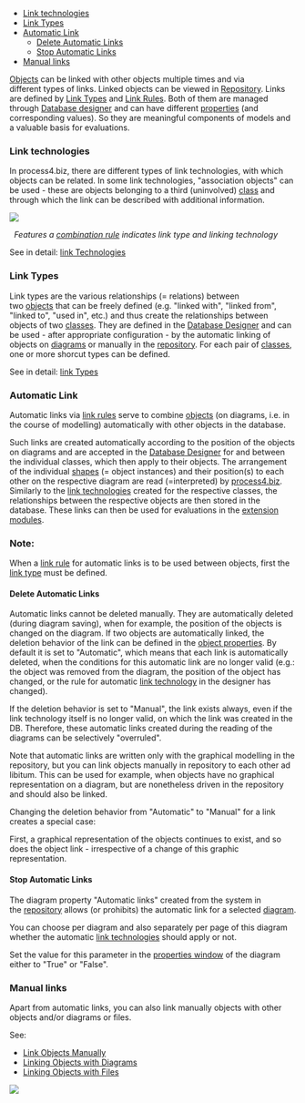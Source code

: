 -   [Link technologies](#link-technologies)
-   [Link Types](#link-types)
-   [Automatic Link](#automatic-link)
    -   [Delete Automatic Links](#delete-automatic-links)
    -   [Stop Automatic Links](#stop-automatic-links)
-   [Manual links](#manual-links)


[Objects](object) can be linked with other objects multiple times and
via different types of links. Linked objects can be viewed in
[Repository](repository). Links are defined by [Link Types](link-types)
and [Link Rules](link-rules). Both of them are managed through [Database
designer](database-designer) and can have
different [properties](property-group-and-property) (and corresponding
values). So they are meaningful components of models and a valuable
basis for evaluations.

### Link technologies

In process4.biz, there are different types of link technologies, with
which objects can be related. In some link technologies, "association
objects" can be used - these are objects belonging to a third
(uninvolved) [class](class) and through which the link can be described
with additional information.

![](//images.ctfassets.net/utx1h0gfm1om/3EWjgGvKyI8KsyCCsSUMYK/162d47a0ec84d641a74af1ab15682ee1/328842.png)

 
*Features a [combination rule](link-rules) indicates link type and linking technology*

See in detail: [link Technologies](link-technologies)

### Link Types

Link types are the various relationships (= relations) between
two [objects](object) that can be freely defined (e.g. "linked with",
"linked from", "linked to", "used in", etc.) and thus create the
relationships between objects of two [classes](class). They are defined
in the [Database Designer](database-designer) and can be used - after
appropriate configuration - by the automatic linking of objects
on [diagrams](diagram) or manually in the [repository](repository). For
each pair of [classes](class), one or more shorcut types can be defined.

See in detail: [link Types](link-types)

### Automatic Link

Automatic links via [link rules](link-rules) serve to
combine [objects](object) (on diagrams, i.e. in the course of modelling)
automatically with other objects in the database.

Such links are created automatically according to the position of the
objects on diagrams and are accepted in the [Database
Designer](database-designer) for and between the individual classes,
which then apply to their objects. The arrangement of the
individual [shapes](shapes-stencils-and-templates) (= object instances) and
their position(s) to each other on the respective diagram are read
(=interpreted) by [process4.biz](http://process4.biz). Similarly to
the [link technologies](link-technologies) created for the respective
classes, the relationships between the respective objects are then
stored in the database. These links can then be used for evaluations in
the [extension modules](process4.biz_Extension_Modules).

<div class="info">
<h3>Note:</h3>

When a [link rule](link-rules) for automatic links is to be used between
objects, first the [link type](link-types) must be defined.
  </div>

#### Delete Automatic Links

Automatic links cannot be deleted manually. They are automatically
deleted (during diagram saving), when for example, the position of the
objects is changed on the diagram. If two objects are automatically
linked, the deletion behavior of the link can be defined in the [object
properties](properties-dialog-box). By default it is set to
"Automatic", which means that each link is automatically deleted, when
the conditions for this automatic link are no longer valid (e.g.: the
object was removed from the diagram, the position of the object has
changed, or the rule for automatic [link
technology](link-technologies) in the designer has changed).

If the deletion behavior is set to "Manual", the link exists always,
even if the link technology itself is no longer valid, on which the link
was created in the DB. Therefore, these automatic links created during
the reading of the diagrams can be selectively "overruled".

Note that automatic links are written only with the graphical modelling
in the repository, but you can link objects manually in repository to
each other ad libitum. This can be used for example, when objects have
no graphical representation on a diagram, but are nonetheless driven in
the repository and should also be linked.

<div class="warning">

Changing the deletion behavior from "Automatic" to "Manual" for a link
creates a special case:

First, a graphical representation of the objects continues to exist, and
so does the object link - irrespective of a change of this graphic
representation.
  </div>

#### Stop Automatic Links

The diagram property "Automatic links" created from the system in
the [repository](repository) allows (or prohibits) the automatic link
for a selected [diagram](diagram).

You can choose per diagram and also separately per page of this diagram
whether the automatic [link technologies](link-technologies) should
apply or not.

Set the value for this parameter in the [properties
window](properties-dialog-box) of the diagram either to "True" or
"False".

### Manual links

Apart from automatic links, you can also link manually objects with
other objects and/or diagrams or files.

See:

-   [Link Objects Manually](manual-object-links)
-   [Linking Objects with Diagrams](linking-objects-with-diagrams)
-   [Linking Objects with Files](linking-objects-with-files)

![](//images.ctfassets.net/utx1h0gfm1om/3ErhVhPZxYgKqiiegCKCac/a88acefe5ad0d8f0fc0914660bf63842/328898.png)